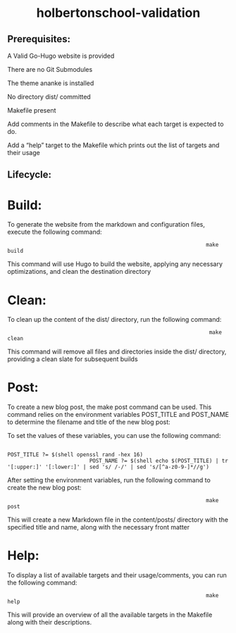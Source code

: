 <h1 align="center">holbertonschool-validation</h1>

## Prerequisites:
A Valid Go-Hugo website is provided

There are no Git Submodules

The theme ananke is installed

No directory dist/ committed

Makefile present

Add comments in the Makefile to describe what each target is expected to do.

Add a “help” target to the Makefile which prints out the list of targets and their usage


## Lifecycle:
# Build:
To generate the website from the markdown and configuration files, execute the following command:

                                                                   make build
This command will use Hugo to build the website, applying any necessary optimizations, and clean the destination directory

# Clean:
To clean up the content of the dist/ directory, run the following command:
                  
                                                                    make clean
This command will remove all files and directories inside the dist/ directory, providing a clean slate for subsequent builds


# Post:       
To create a new blog post, the make post command can be used. This command relies on the environment variables POST_TITLE and POST_NAME to determine the filename and title of the new blog post:
  
To set the values of these variables, you can use the following command:
                                                                  
                                                                   POST_TITLE ?= $(shell openssl rand -hex 16)
                              POST_NAME ?= $(shell echo $(POST_TITLE) | tr '[:upper:]' '[:lower:]' | sed 's/ /-/' | sed 's/[^a-z0-9-]*//g')
                              
After setting the environment variables, run the following command to create the new blog post:

                                                                   make post
This will create a new Markdown file in the content/posts/ directory with the specified title and name, along with the necessary front matter

# Help:
To display a list of available targets and their usage/comments, you can run the following command:

                                                                   make help
 This will provide an overview of all the available targets in the Makefile along with their descriptions.
                                                                     

